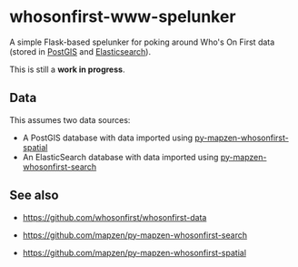 # whosonfirst-www-spelunker

A simple Flask-based spelunker for poking around Who's On First data (stored in [PostGIS](https://github.com/mapzen/py-mapzen-whosonfirst-spatial) and [Elasticsearch](https://github.com/mapzen/py-mapzen-whosonfirst-search)).

This is still a **work in progress**.

## Data

This assumes two data sources:

* A PostGIS database with data imported using [py-mapzen-whosonfirst-spatial]()
* An ElasticSearch database with data imported using [py-mapzen-whosonfirst-search]()

## See also

* https://github.com/whosonfirst/whosonfirst-data

* https://github.com/mapzen/py-mapzen-whosonfirst-search
* https://github.com/mapzen/py-mapzen-whosonfirst-spatial
